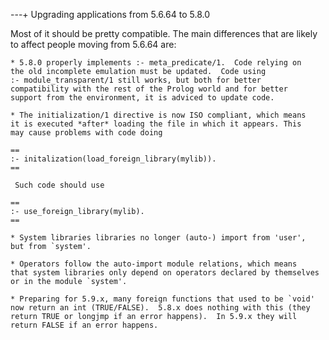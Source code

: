 ---+ Upgrading applications from 5.6.64 to 5.8.0

Most of it should be pretty compatible. The main differences that are
likely to affect people moving from 5.6.64 are:

    * 5.8.0 properly implements :- meta_predicate/1.  Code relying on
    the old incomplete emulation must be updated.  Code using
    :- module_transparent/1 still works, but both for better
    compatibility with the rest of the Prolog world and for better
    support from the environment, it is adviced to update code.

    * The initialization/1 directive is now ISO compliant, which means
    it is executed *after* loading the file in which it appears. This
    may cause problems with code doing

	==
	:- initalization(load_foreign_library(mylib)).
	==

     Such code should use

	==
	:- use_foreign_library(mylib).
	==

    * System libraries libraries no longer (auto-) import from 'user',
    but from `system'.

    * Operators follow the auto-import module relations, which means
    that system libraries only depend on operators declared by themselves
    or in the module `system'.

    * Preparing for 5.9.x, many foreign functions that used to be `void'
    now return an int (TRUE/FALSE).  5.8.x does nothing with this (they
    return TRUE or longjmp if an error happens).  In 5.9.x they will
    return FALSE if an error happens.

